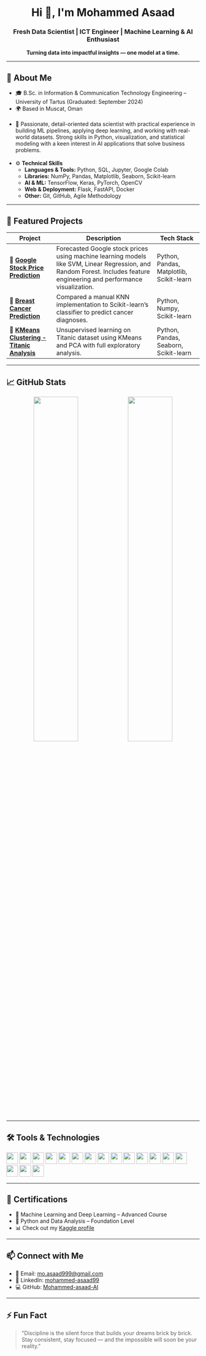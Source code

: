 <h1 align="center">Hi 👋, I'm Mohammed Asaad</h1>
<h3 align="center">Fresh Data Scientist | ICT Engineer | Machine Learning & AI Enthusiast</h3>

<p align="center">
  <strong>Turning data into impactful insights — one model at a time.</strong>
</p>

---

<h2>📍 About Me</h2>

<ul>
  <li>🎓 B.Sc. in Information & Communication Technology Engineering – University of Tartus (Graduated: September 2024)</li>
  <li>🌍 Based in Muscat, Oman</li>
  <br>
  <li>🧠 Passionate, detail-oriented data scientist with practical experience in building ML pipelines, applying deep learning, and working with real-world datasets. Strong skills in Python, visualization, and statistical modeling with a keen interest in AI applications that solve business problems.</li>
  <br>
  <li>⚙️ <b>Technical Skills</b>
    <ul>
      <li><strong>Languages & Tools:</strong> Python, SQL, Jupyter, Google Colab</li>
      <li><strong>Libraries:</strong> NumPy, Pandas, Matplotlib, Seaborn, Scikit-learn</li>
      <li><strong>AI & ML:</strong> TensorFlow, Keras, PyTorch, OpenCV</li>
      <li><strong>Web & Deployment:</strong> Flask, FastAPI, Docker</li>
      <li><strong>Other:</strong> Git, GitHub, Agile Methodology</li>
    </ul>
  </li>
</ul>

---

<h2>🚀 Featured Projects</h2>

| Project | Description | Tech Stack |
|--------|-------------|------------|
| 🔹 [**Google Stock Price Prediction**](https://github.com/Mohammed-asaad-AI/Google-Stock-Price-Prediction) | Forecasted Google stock prices using machine learning models like SVM, Linear Regression, and Random Forest. Includes feature engineering and performance visualization. | Python, Pandas, Matplotlib, Scikit-learn |
| 🔹 [**Breast Cancer Prediction**](https://github.com/Mohammed-asaad-AI/Breast-Cancer-Prediction) | Compared a manual KNN implementation to Scikit-learn’s classifier to predict cancer diagnoses. | Python, Numpy, Scikit-learn |
| 🔹 [**KMeans Clustering - Titanic Analysis**](https://github.com/Mohammed-asaad-AI/KMeans-Clustering-Project) | Unsupervised learning on Titanic dataset using KMeans and PCA with full exploratory analysis. | Python, Pandas, Seaborn, Scikit-learn |

---

<h2>📈 GitHub Stats</h2>

<p align="center">
  <img src="https://github-readme-stats.vercel.app/api?username=Mohammed-asaad-AI&show_icons=true&theme=radical" width="48%"/>
  <img src="https://github-readme-streak-stats.herokuapp.com/?user=Mohammed-asaad-AI&theme=radical" width="48%"/>
</p>

---

<h2>🛠 Tools & Technologies</h2>

<p align="left">
  <img height="30" src="https://cdn.simpleicons.org/git" />
  <img height="30" src="https://cdn.simpleicons.org/github" />
  <img height="30" src="https://cdn.simpleicons.org/mysql" />
  <img height="30" src="https://cdn.simpleicons.org/docker" />
  <img height="30" src="https://cdn.simpleicons.org/python" />
  <img height="30" src="https://cdn.simpleicons.org/kaggle" />
  <img height="30" src="https://cdn.simpleicons.org/keras" />
  <img height="30" src="https://cdn.simpleicons.org/flask" />
  <img height="30" src="https://cdn.simpleicons.org/pytorch" />
  <img height="30" src="https://cdn.simpleicons.org/arduino" />
  <img height="30" src="https://cdn.simpleicons.org/raspberrypi" />
  <img height="30" src="https://cdn.simpleicons.org/googlecolab" />
  <img height="30" src="https://cdn.simpleicons.org/opencv" />
  <img height="30" src="https://cdn.simpleicons.org/pandas" />
  <img height="30" src="https://cdn.simpleicons.org/numpy" />
  <img height="30" src="https://cdn.simpleicons.org/jupyter" />
  <img height="30" src="https://cdn.simpleicons.org/tensorflow" />
</p>

---

<h2>🏅 Certifications</h2>

- 🧠 Machine Learning and Deep Learning – Advanced Course  
- 🔰 Python and Data Analysis – Foundation Level  
- 📊 Check out my [Kaggle profile](https://www.kaggle.com/mohammedasaad7)

---

<h2>📫 Connect with Me</h2>

<ul>
  <li>📧 Email: <a href="mailto:mo.asaad999@gmail.com">mo.asaad999@gmail.com</a></li>
  <li>💼 LinkedIn: <a href="https://www.linkedin.com/in/mohammed-asaad99/">mohammed-asaad99</a></li>
  <li>💻 GitHub: <a href="https://github.com/Mohammed-asaad-AI">Mohammed-asaad-AI</a></li>
</ul>

---

<h2>⚡ Fun Fact</h2>

<blockquote>
"Discipline is the silent force that builds your dreams brick by brick. Stay consistent, stay focused — and the impossible will soon be your reality."
</blockquote>

